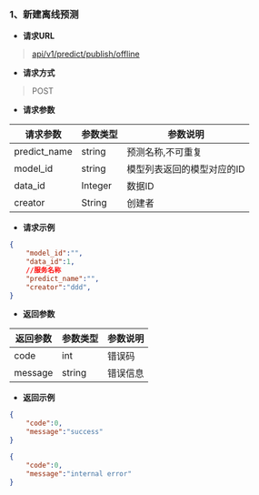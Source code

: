 ### 1、新建离线预测

- **请求URL**
> [api/v1/predict/publish/offline](#)

- **请求方式** 

> POST

- **请求参数**

| 请求参数      |     参数类型 |   参数说明   |
| -------- | --------| ------ |
|predict_name|string |预测名称,不可重复|
|model_id| string | 模型列表返回的模型对应的ID|
|data_id|Integer |数据ID|
|creator| String |创建者|

- **请求示例**  
```json
{
    "model_id":"",
    "data_id":1,
    //服务名称
    "predict_name":"",
    "creator":"ddd",
}
```

- **返回参数**

| 返回参数      |     参数类型 |   参数说明   |
| -------- | --------| ------ |
|code      |int      |错误码|
|message   |string   |错误信息|

- **返回示例**  

```json
{
    "code":0,
    "message":"success"
}

{
    "code":0,
    "message":"internal error"
}
```